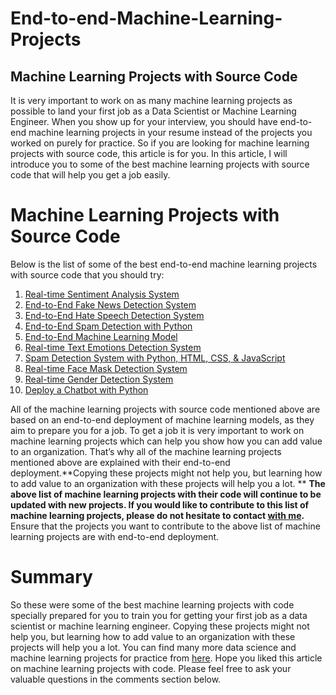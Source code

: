 # End-to-end-Machine-Learning-Projects
## Machine Learning Projects with Source Code
It is very important to work on as many machine learning projects as possible to land your first job as a Data Scientist or Machine Learning Engineer. When you show up for your interview, you should have end-to-end machine learning projects in your resume instead of the projects you worked on purely for practice. So if you are looking for machine learning projects with source code, this article is for you. In this article, I will introduce you to some of the best machine learning projects with source code that will help you get a job easily.

# Machine Learning Projects with Source Code
Below is the list of some of the best end-to-end machine learning projects with source code that you should try:
1. <a href="https://github.com/Rasel1435/End-to-end-Machine-Learning-Projects/blob/main/Real-time%20Sentiment%20Analysis%20System/Streamlit.ipynb">Real-time Sentiment Analysis System</a>
2. <a href="https://github.com/Rasel1435/End-to-end-Machine-Learning-Projects/blob/main/End-to-End%20Fake%20News%20Detection/Fake_News_Detection.ipynb">End-to-End Fake News Detection System</a>
3. <a href="https://github.com/Rasel1435/End-to-end-Machine-Learning-Projects/blob/main/End-to-End%20Hate%20Speech%20Detection/Hate_Speech_Detection.ipynb">End-to-End Hate Speech Detection System</a>
4. <a href="https://github.com/Rasel1435/End-to-end-Machine-Learning-Projects/blob/main/Spam%20Detection/Spam_detection.ipynb">End-to-End Spam Detection with Python</a>
5. <a href="https://github.com/Rasel1435/End-to-end-Machine-Learning-Projects/blob/main/End-to-End%20Machine%20Learning%20Model/End_to_End_Machine_Learning_Model.ipynb">End-to-End Machine Learning Model</a>
6. <a href="#">Real-time Text Emotions Detection System</a>
7. <a href="#">Spam Detection System with Python, HTML, CSS, & JavaScript</a>
8. <a href="#">Real-time Face Mask Detection System</a>
9. <a href="#">Real-time Gender Detection System</a>
10. <a href="#">Deploy a Chatbot with Python</a>

All of the machine learning projects with source code mentioned above are based on an end-to-end deployment of machine learning models, as they aim to prepare you for a job. To get a job it is very important to work on machine learning projects which can help you show how you can add value to an organization. That’s why all of the machine learning projects mentioned above are explained with their end-to-end deployment.**Copying these projects might not help you, but learning how to add value to an organization with these projects will help you a lot.
**
**The above list of machine learning projects with their code will continue to be updated with new projects. If you would like to contribute to this list of machine learning projects, please do not hesitate to contact <a href="https://about.me/ahmednirob" target="_blank">with me</a>.** Ensure that the projects you want to contribute to the above list of machine learning projects are with end-to-end deployment.

# Summary
So these were some of the best machine learning projects with code specially prepared for you to train you for getting your first job as a data scientist or machine learning engineer. Copying these projects might not help you, but learning how to add value to an organization with these projects will help you a lot. You can find many more data science and machine learning projects for practice from <a href="https://github.com/Rasel1435/Machine-Learning-Projects-with-Python-for-Beginners" target="_blank">here</a>. Hope you liked this article on machine learning projects with code. Please feel free to ask your valuable questions in the comments section below.

